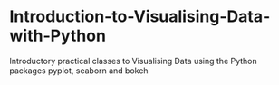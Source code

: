 # Introduction-to-Visualising-Data-with-Python
Introductory practical classes to Visualising Data using the Python packages pyplot, seaborn and bokeh
